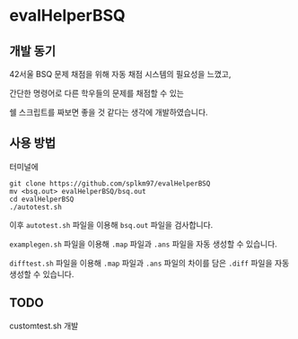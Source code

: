 # evalHelperBSQ

## 개발 동기

42서울 BSQ 문제 채점을 위해 자동 채점 시스템의 필요성을 느꼈고,

간단한 명령어로 다른 학우들의 문제를 채점할 수 있는

쉘 스크립트를 짜보면 좋을 것 같다는 생각에 개발하였습니다.

## 사용 방법

터미널에
```
git clone https://github.com/splkm97/evalHelperBSQ
mv <bsq.out> evalHelperBSQ/bsq.out
cd evalHelperBSQ
./autotest.sh
```
이후 `autotest.sh` 파일을 이용해 `bsq.out` 파일을 검사합니다.

`examplegen.sh` 파일을 이용해 `.map` 파일과 `.ans` 파일을 자동 생성할 수 있습니다.

`difftest.sh` 파일을 이용해 `.map` 파일과 `.ans` 파일의 차이를 담은 `.diff` 파일을 자동 생성할 수 있습니다.

## TODO

customtest.sh 개발
